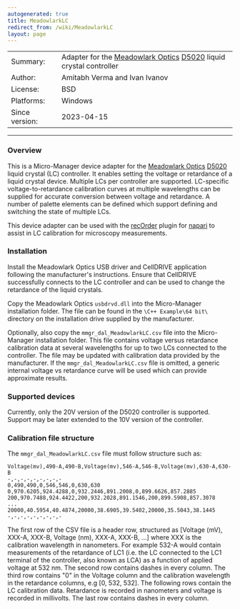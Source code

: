 ```yaml
---
autogenerated: true
title: MeadowlarkLC
redirect_from: /wiki/MeadowlarkLC
layout: page
---
```


|  |  |
|---|---|
| Summary: | Adapter for the [Meadowlark Optics]( https://www.meadowlark.com/ ) [D5020]( https://www.meadowlark.com/liquid-crystal-digital-interface-controller/ ) liquid crystal controller |
| Author: | Amitabh Verma and Ivan Ivanov |
| License: | BSD |
| Platforms: | Windows |
| Since version: | 2023-04-15 |

---

### Overview

This is a Micro-Manager device adapter for the [Meadowlark Optics](https://www.meadowlark.com/) [D5020](https://www.meadowlark.com/liquid-crystal-digital-interface-controller/) liquid crystal (LC) controller. It enables setting the voltage or retardance of a liquid crystal device. Multiple LCs per controller are supported. LC-specific voltage-to-retardance calibration curves at multiple wavelengths can be supplied for accurate conversion between voltage and retardance. A number of palette elements can be defined which support defining and switching the state of multiple LCs.

This device adapter can be used with the [recOrder](https://github.com/mehta-lab/recOrder) plugin for [napari](https://napari.org/) to assist in LC calibration for microscopy measurements.

### Installation

Install the Meadowlark Optics USB driver and CellDRIVE application following the manufacturer's instructions. Ensure that CellDRIVE successfully connects to the LC controller and can be used to change the retardance of the liquid crystals.

Copy the Meadowlark Optics `usbdrvd.dll` into the Micro-Manager installation folder. The file can be found in the `\C++ Example\64 bit\` directory on the installation drive supplied by the manufacturer.

Optionally, also copy the `mmgr_dal_MeadowlarkLC.csv` file into the Micro-Manager installation folder. This file contains voltage versus retardance calibration data at several wavelengths for up to two LCs connected to the controller. The file may be updated with calibration data provided by the manufacturer. If the `mmgr_dal_MeadowlarkLC.csv` file is omitted, a generic internal voltage vs retardance curve will be used which can provide approximate results.

### Supported devices

Currently, only the 20V version of the D5020 controller is supported. Support may be later extended to the 10V version of the controller.

### Calibration file structure

The `mmgr_dal_MeadowlarkLC.csv` file must follow structure such as:

```
Voltage(mv),490-A,490-B,Voltage(mv),546-A,546-B,Voltage(mv),630-A,630-B
-,-,-,-,-,-,-,-,-
0,490,490,0,546,546,0,630,630
0,970.6205,924.4288,0,932.2446,891.2008,0,899.6626,857.2885
200,970.7488,924.4422,200,932.2028,891.1546,200,899.5908,857.3078
...
20000,40.5954,40.4874,20000,38.6905,39.5402,20000,35.5043,38.1445
-,-,-,-,-,-,-,-,-
```

The first row of the CSV file is a header row, structured as [Voltage (mV), XXX-A, XXX-B, Voltage (nm), XXX-A, XXX-B, ...] where XXX is the calibration wavelength in nanometers. For example 532-A would contain measurements of the retardance of LC1 (i.e. the LC connected to the LC1 terminal of the controller, also known as LCA) as a function of applied voltage at 532 nm. The second row contains dashes in every column. The third row contains "0" in the Voltage column and the calibration wavelength in the retardance columns, e.g [0, 532, 532]. The following rows contain the LC calibration data. Retardance is recorded in nanometers and voltage is recorded in millivolts. The last row contains dashes in every column.